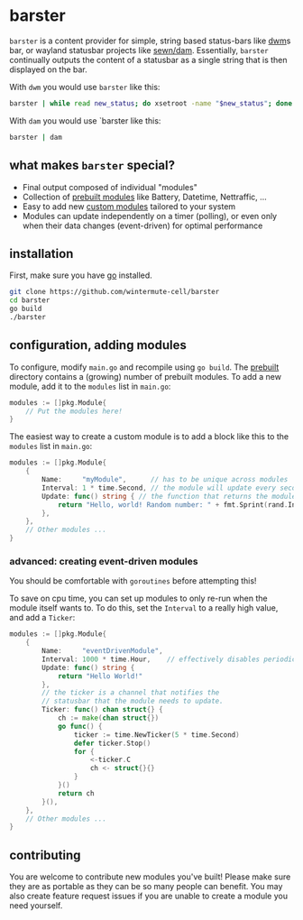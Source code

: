 # barster

`barster` is a content provider for simple, string based status-bars like
[dwm](https://dwm.suckless.org/)s bar, or wayland statusbar projects like
[sewn/dam](https://codeberg.org/sewn/dam). Essentially, `barster` continually
outputs the content of a statusbar as a single string that is then displayed on
the bar.

With `dwm` you would use `barster` like this:
```bash
barster | while read new_status; do xsetroot -name "$new_status"; done
```

With `dam` you would use `barster like this:
```bash
barster | dam
```

## what makes `barster` special?

- Final output composed of individual "modules"
- Collection of [prebuilt modules](./prebuilt) like Battery, Datetime, Nettraffic, ...
- Easy to add new [custom modules](#adding-modules) tailored to your system
- Modules can update independently on a timer (polling), or even only when
  their data changes (event-driven) for optimal performance

## installation

First, make sure you have [go](https://go.dev/) installed.

```bash
git clone https://github.com/wintermute-cell/barster
cd barster
go build
./barster
```

## configuration, adding modules

To configure, modify `main.go` and recompile using `go build`. The
[prebuilt](./prebuilt) directory contains a (growing) number of prebuilt
modules. To add a new module, add it to the `modules` list in `main.go`:

```go
modules := []pkg.Module{
    // Put the modules here!
}
```


The easiest way to create a custom module is to add a block like this to the `modules`
list in `main.go`:
```go
modules := []pkg.Module{
    {
        Name:     "myModule",      // has to be unique across modules
        Interval: 1 * time.Second, // the module will update every second
        Update: func() string { // the function that returns the module's output
            return "Hello, world! Random number: " + fmt.Sprint(rand.Intn(100))
        },
    },
    // Other modules ...
}
```

### advanced: creating event-driven modules

You should be comfortable with `goroutines` before attempting this!

To save on cpu time, you can set up modules to only re-run when the module
itself wants to. To do this, set the `Interval` to a really high value, and add
a `Ticker`:

```go
modules := []pkg.Module{
    {
        Name:     "eventDrivenModule",
        Interval: 1000 * time.Hour,    // effectively disables periodic updates
        Update: func() string {
            return "Hello World!"
        }, 
        // the ticker is a channel that notifies the
        // statusbar that the module needs to update.
        Ticker: func() chan struct{} {
            ch := make(chan struct{})
            go func() {
                ticker := time.NewTicker(5 * time.Second)
                defer ticker.Stop()
                for {
                    <-ticker.C
                    ch <- struct{}{}
                }
            }()
            return ch
        }(),
    },
    // Other modules ...
}
```

## contributing

You are welcome to contribute new modules you've built! Please make sure they
are as portable as they can be so many people can benefit.
You may also create feature request issues if you are unable to create a module
you need yourself.
